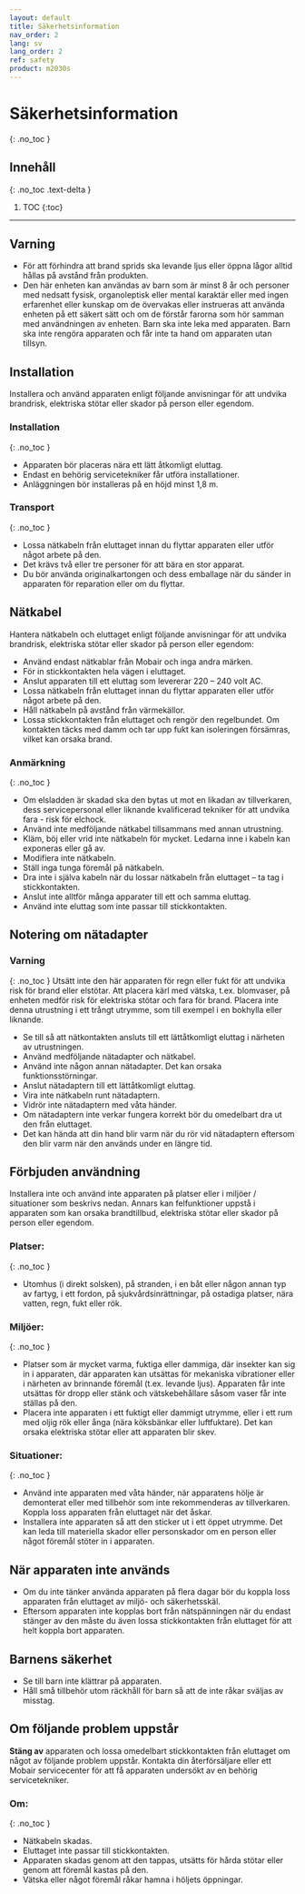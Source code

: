 ```yaml
---
layout: default
title: Säkerhetsinformation
nav_order: 2
lang: sv
lang_order: 2
ref: safety
product: m2030s
---
```


# Säkerhetsinformation
{: .no_toc }

## Innehåll
{: .no_toc .text-delta }

1. TOC
{:toc}

---

## Varning
- För att förhindra att brand sprids ska levande ljus eller öppna lågor alltid hållas på avstånd från produkten.
- Den här enheten kan användas av barn som är minst 8 år och personer med nedsatt fysisk, organoleptisk eller mental karaktär eller med ingen erfarenhet eller kunskap om de övervakas eller instrueras att använda enheten på ett säkert sätt och om de förstår farorna som hör samman med användningen av enheten. Barn ska inte leka med apparaten. Barn ska inte rengöra apparaten och får inte ta hand om apparaten utan tillsyn.

## Installation
Installera och använd apparaten enligt följande anvisningar för att undvika brandrisk, elektriska stötar eller skador på person eller egendom.

### Installation
{: .no_toc }
* Apparaten bör placeras nära ett lätt åtkomligt eluttag.
* Endast en behörig servicetekniker får utföra installationer.
* Anläggningen bör installeras på en höjd minst 1,8 m.

### Transport
{: .no_toc }
* Lossa nätkabeln från eluttaget innan du flyttar apparaten eller utför något arbete på den.
* Det krävs två eller tre personer för att bära en stor apparat.
* Du bör använda originalkartongen och dess emballage när du sänder in apparaten för reparation eller om du flyttar.

## Nätkabel
Hantera nätkabeln och eluttaget enligt följande anvisningar för att undvika brandrisk, elektriska stötar eller skador på person eller egendom:
* Använd endast nätkablar från Mobair och inga andra märken.
* För in stickkontakten hela vägen i eluttaget.
* Anslut apparaten till ett eluttag som levererar 220 – 240 volt AC.
* Lossa nätkabeln från eluttaget innan du flyttar apparaten eller utför något arbete på den.
* Håll nätkabeln på avstånd från värmekällor.
* Lossa stickkontakten från eluttaget och rengör den regelbundet. Om kontakten täcks med damm och tar upp fukt kan isoleringen försämras, vilket kan orsaka brand.

### Anmärkning
{: .no_toc }
* Om elsladden är skadad ska den bytas ut mot en likadan av tillverkaren, dess servicepersonal eller liknande kvalificerad tekniker för att undvika fara - risk för elchock.
* Använd inte medföljande nätkabel tillsammans med annan utrustning.
* Kläm, böj eller vrid inte nätkabeln för mycket. Ledarna inne i kabeln kan exponeras eller gå av.
* Modifiera inte nätkabeln.
* Ställ inga tunga föremål på nätkabeln.
* Dra inte i själva kabeln när du lossar nätkabeln från eluttaget – ta tag i stickkontakten.
* Anslut inte alltför många apparater till ett och samma eluttag.
* Använd inte eluttag som inte passar till stickkontakten.

## Notering om nätadapter
### Varning
{: .no_toc }
Utsätt inte den här apparaten för regn eller fukt för att undvika risk för brand eller elstötar. Att placera kärl med vätska, t.ex. blomvaser, på enheten medför risk för elektriska stötar och fara för brand. Placera inte denna utrustning i ett trångt utrymme, som till exempel i en bokhylla eller liknande.
* Se till så att nätkontakten ansluts till ett lättåtkomligt eluttag i närheten av utrustningen.
* Använd medföljande nätadapter och nätkabel.
* Använd inte någon annan nätadapter. Det kan orsaka funktionsstörningar.
* Anslut nätadaptern till ett lättåtkomligt eluttag.
* Vira inte nätkabeln runt nätadaptern.
* Vidrör inte nätadaptern med våta händer.
* Om nätadaptern inte verkar fungera korrekt bör du omedelbart dra ut den från eluttaget.
* Det kan hända att din hand blir varm när du rör vid nätadaptern eftersom den blir varm när den används under en längre tid.

## Förbjuden användning
Installera inte och använd inte apparaten på platser eller i miljöer / situationer som beskrivs nedan. Annars kan felfunktioner uppstå i apparaten som kan orsaka brandtillbud, elektriska stötar eller skador på person eller egendom.

### Platser:
{: .no_toc }
* Utomhus (i direkt solsken), på stranden, i en båt eller någon annan typ av fartyg, i ett fordon, på sjukvårdsinrättningar, på ostadiga platser, nära vatten, regn, fukt eller rök.

### Miljöer:
{: .no_toc }
* Platser som är mycket varma, fuktiga eller dammiga, där insekter kan sig in i apparaten, där apparaten kan utsättas för mekaniska vibrationer eller i närheten av brinnande föremål (t.ex. levande ljus). Apparaten får inte utsättas för dropp eller stänk och vätskebehållare såsom vaser får inte ställas på den.
* Placera inte apparaten i ett fuktigt eller dammigt utrymme, eller i ett rum med oljig rök eller ånga (nära köksbänkar eller luftfuktare). Det kan orsaka elektriska stötar eller att apparaten blir skev.

### Situationer:
{: .no_toc }
* Använd inte apparaten med våta händer, när apparatens hölje är demonterat eller med tillbehör som inte rekommenderas av tillverkaren. Koppla loss apparaten från eluttaget när det åskar.
* Installera inte apparaten så att den sticker ut i ett öppet utrymme. Det kan leda till materiella skador eller personskador om en person eller något föremål stöter in i apparaten.

## När apparaten inte används
* Om du inte tänker använda apparaten på flera dagar bör du koppla loss apparaten från eluttaget av miljö- och säkerhetsskäl.
* Eftersom apparaten inte kopplas bort från nätspänningen när du endast stänger av den måste du även lossa stickkontakten från eluttaget för att helt koppla bort apparaten.

## Barnens säkerhet
* Se till barn inte klättrar på apparaten.
* Håll små tillbehör utom räckhåll för barn så att de inte råkar sväljas av misstag.

## Om följande problem uppstår
**Stäng av** apparaten och lossa omedelbart stickkontakten från eluttaget om något av följande problem uppstår. Kontakta din återförsäljare eller ett Mobair servicecenter för att få apparaten undersökt av en behörig servicetekniker.

### Om:
{: .no_toc }
* Nätkabeln skadas.
* Eluttaget inte passar till stickkontakten.
* Apparaten skadas genom att den tappas, utsätts för hårda stötar eller genom att föremål kastas på den.
* Vätska eller något föremål råkar hamna i höljets öppningar.



